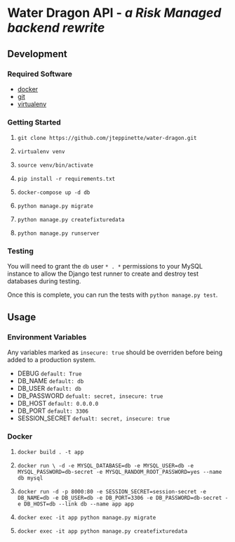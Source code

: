 # Water Dragon API - *a Risk Managed backend rewrite*

## Development

### Required Software

* [docker](https://docs.docker.com/)
* [git](https://git-scm.com/)
* [virtualenv](https://virtualenv.pypa.io/en/stable/)

### Getting Started

1. `git clone https://github.com/jteppinette/water-dragon.git`

2. `virtualenv venv`

3. `source venv/bin/activate`

4. `pip install -r requirements.txt`

5. `docker-compose up -d db`

6. `python manage.py migrate`

7. `python manage.py createfixturedata`

8. `python manage.py runserver`

### Testing

You will need to grant the `db` user `* . *` permissions to your MySQL instance
to allow the Django test runner to create and destroy test databases during testing.

Once this is complete, you can run the tests with `python manage.py test`.

## Usage

### Environment Variables

Any variables marked as `insecure: true` should be overriden before being added to a production system.

* DEBUG           `default: True`
* DB_NAME         `default: db`
* DB_USER         `default: db`
* DB_PASSWORD     `defualt: secret, insecure: true`
* DB_HOST         `default: 0.0.0.0`
* DB_PORT         `default: 3306`
* SESSION_SECRET  `defualt: secret, insecure: true`

### Docker

1. `docker build . -t app`

2. `docker run \
      -d
      -e MYSQL_DATABASE=db
      -e MYSQL_USER=db
      -e MYSQL_PASSWORD=db-secret
      -e MYSQL_RANDOM_ROOT_PASSWORD=yes
      --name db
      mysql`

3. `docker run
      -d
      -p 8000:80
      -e SESSION_SECRET=session-secret
      -e DB_NAME=db
      -e DB_USER=db
      -e DB_PORT=3306
      -e DB_PASSWORD=db-secret
      -e DB_HOST=db
      --link db
      --name app
      app`

4. `docker exec -it app python manage.py migrate`

5. `docker exec -it app python manage.py createfixturedata`
